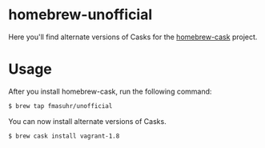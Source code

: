 # homebrew-unofficial

Here you'll find alternate versions of Casks for the [homebrew-cask](https://github.com/caskroom/homebrew-cask)
project.

# Usage

After you install homebrew-cask, run the following command:

```sh
$ brew tap fmasuhr/unofficial
```

You can now install alternate versions of Casks.

```sh
$ brew cask install vagrant-1.8
```
